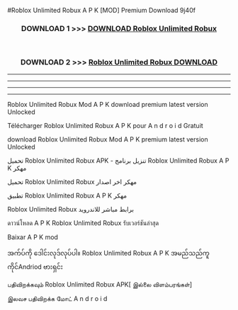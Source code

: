 #Roblox  Unlimited Robux A P K [MOD] Premium Download 9j40f



<div align="center">

<h3>DOWNLOAD 1 >>> <a href="https://teeasianyam.web.app?sq=Roblox  Unlimited Robux">DOWNLOAD Roblox  Unlimited Robux </a></h3><br>

<h3>DOWNLOAD 2 >>> <a href="https://teeasianyam.web.app?sq=Roblox  Unlimited Robux ">Roblox  Unlimited Robux  DOWNLOAD </a></h3>

</div>


----------------------------------------------------------

----------------------------------------------------------

----------------------------------------------------------

----------------------------------------------------------


Roblox  Unlimited Robux  Mod A P K download premium latest version Unlocked

Télécharger Roblox  Unlimited Robux  A P K pour A n d r o i d Gratuit

download Roblox  Unlimited Robux  Mod A P K premium latest version Unlocked

تحميل Roblox  Unlimited Robux  APK - تنزيل برنامج Roblox  Unlimited Robux  A P K مهكر

تحميل Roblox  Unlimited Robux  مهكر اخر اصدار

تطبيق Roblox  Unlimited Robux  A P K مهكر

Roblox  Unlimited Robux  برابط مباشر للاندرويد

ดาวน์โหลด A P K Roblox  Unlimited Robux  รับเวอร์ชันล่าสุด

Baixar A P K mod

အက်ပ်ကို ဒေါင်းလုဒ်လုပ်ပါ။ Roblox  Unlimited Robux  A P K အမည်သည်ကူကိုင်Andriod ဗားရှင်း

பதிவிறக்கவும் Roblox  Unlimited Robux  APK[ இல்லை விளம்பரங்கள்] 
 
இலவச பதிவிறக்க மோட் A n d r o i d



